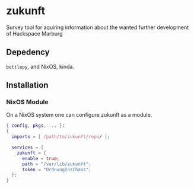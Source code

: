 # zukunft

Survey tool for aquiring information about the wanted further development of Hackspace Marburg

## Depedency

`bottlepy`, and NixOS, kinda.

## Installation

### NixOS Module

On a NixOS system one can configure zukunft as a module.

```nix
{ config, pkgs, ... }:
{
  imports = [ /path/to/zukunft/repo/ ];

  services = {
    zukunft = {
      enable = true;
      path = "/var/lib/zukunft";
      token = "OrdnungInsChaos";
  };
}
```
